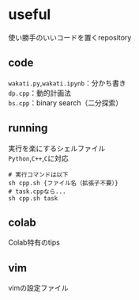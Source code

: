 # useful
使い勝手のいいコードを置くrepository

## code
`wakati.py`,`wakati.ipynb`：分かち書き  
`dp.cpp`：動的計画法  
`bs.cpp`：binary search（二分探索）  
## running
実行を楽にするシェルファイル  
`Python`,`C++`,`C`に対応  
```
# 実行コマンドは以下
sh cpp.sh {ファイル名（拡張子不要）}
# task.cppなら...
sh cpp.sh task
```
## colab
Colab特有のtips
## vim
vimの設定ファイル

